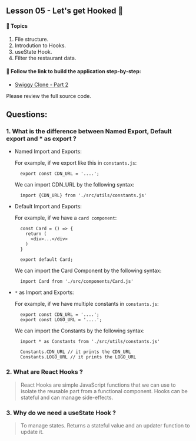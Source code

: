 ## Lesson 05 - Let's get Hooked 🚀

#### 🔸 Topics

1. File structure.
2. Introdution to Hooks.
3. useState Hook.
4. Filter the restaurant data.

#### 🔸 Follow the link to build the application step-by-step:

- [Swiggy Clone - Part 2](https://swiggy-clone.notion.site/Swiggy-Clone-Part-2-e6cb5b3d1fc5459f93db352b60247928)

Please review the full source code.

## Questions:

### 1. What is the difference between Named Export, Default export and \* as export ?

- Named Import and Exports:

  For example, if we export like this in `constants.js`:

  ```
    export const CDN_URL = '....';
  ```

  We can import CDN_URL by the following syntax:

  ```
    import {CDN_URL} from './src/utils/constants.js'
  ```

- Default Import and Exports:

  For example, if we have a `card component`:

  ```
    const Card = () => {
      return (
        <div>...</div>
      )
    }

    export default Card;
  ```

  We can import the Card Component by the following syntax:

  ```
    import Card from './src/components/Card.js'
  ```

- `*` as Import and Exports:

  For example, if we have multiple constants in `constants.js`:

  ```
    export const CDN_URL = '....';
    export const LOGO_URL = '....';
  ```

  We can import the Constants by the following syntax:

  ```
    import * as Constants from './src/utils/constants.js'

    Constants.CDN_URL // it prints the CDN_URL
    Constants.LOGO_URL // it prints the LOGO_URL
  ```

### 2. What are React Hooks ?

> React Hooks are simple JavaScript functions that we can use to isolate the reusable part from a functional component. Hooks can be stateful and can manage side-effects.

### 3. Why do we need a useState Hook ?

> To manage states. Returns a stateful value and an updater function to update it.

